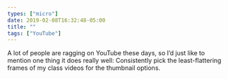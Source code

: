 ```yaml
---
types: ["micro"]
date: 2019-02-08T16:32:48-05:00
title: ""
tags: ["YouTube"]
---
```

A lot of people are ragging on YouTube these days, so I’d just like to mention one thing it does really well: Consistently pick the least-flattering frames of my class videos for the thumbnail options.
